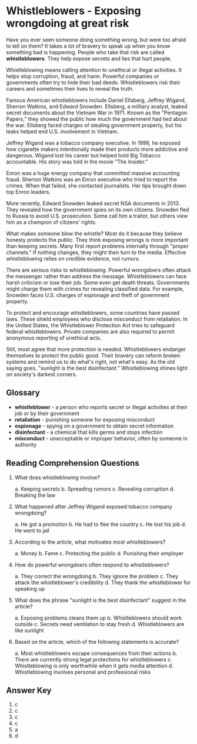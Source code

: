 # Whistleblowers - Exposing wrongdoing at great risk

Have you ever seen someone doing something wrong, but were too afraid to tell on them? It takes a lot of bravery to speak up when you know something bad is happening. People who take that risk are called **whistleblowers**. They help expose secrets and lies that hurt people.

Whistleblowing means calling attention to unethical or illegal activities. It helps stop corruption, fraud, and harm. Powerful companies or governments often try to hide their bad deeds. Whistleblowers risk their careers and sometimes their lives to reveal the truth.

Famous American whistleblowers include Daniel Ellsberg, Jeffrey Wigand, Sherron Watkins, and Edward Snowden. Ellsberg, a military analyst, leaked secret documents about the Vietnam War in 1971. Known as the "Pentagon Papers," they showed the public how much the government had lied about the war. Ellsberg faced charges of stealing government property, but his leaks helped end U.S. involvement in Vietnam.

Jeffrey Wigand was a tobacco company executive. In 1996, he exposed how cigarette makers intentionally made their products more addictive and dangerous. Wigand lost his career but helped hold Big Tobacco accountable. His story was told in the movie "The Insider."

Enron was a huge energy company that committed massive accounting fraud. Sherron Watkins was an Enron executive who tried to report the crimes. When that failed, she contacted journalists. Her tips brought down top Enron leaders.

More recently, Edward Snowden leaked secret NSA documents in 2013. They revealed how the government spies on its own citizens. Snowden fled to Russia to avoid U.S. prosecution. Some call him a traitor, but others view him as a champion of citizens' rights.

What makes someone blow the whistle? Most do it because they believe honesty protects the public. They think exposing wrongs is more important than keeping secrets. Many first report problems internally through "proper channels." If nothing changes, they might then turn to the media. Effective whistleblowing relies on credible evidence, not rumors.

There are serious risks to whistleblowing. Powerful wrongdoers often attack the messenger rather than address the message. Whistleblowers can face harsh criticism or lose their job. Some even get death threats. Governments might charge them with crimes for revealing classified data. For example, Snowden faces U.S. charges of espionage and theft of government property.

To protect and encourage whistleblowers, some countries have passed laws. These shield employees who disclose misconduct from retaliation. In the United States, the Whistleblower Protection Act tries to safeguard federal whistleblowers. Private companies are also required to permit anonymous reporting of unethical acts.

Still, most agree that more protection is needed. Whistleblowers endanger themselves to protect the public good. Their bravery can reform broken systems and remind us to do what's right, not what's easy. As the old saying goes, "sunlight is the best disinfectant." Whistleblowing shines light on society's darkest corners.

## Glossary

- **whistleblower** - a person who reports secret or illegal activities at their job or by their government
- **retaliation** - punishing someone for exposing misconduct
- **espionage** - spying on a government to obtain secret information
- **disinfectant** - a chemical that kills germs and stops infection
- **misconduct** - unacceptable or improper behavior, often by someone in authority

## Reading Comprehension Questions

1. What does whistleblowing involve?

   a. Keeping secrets
   b. Spreading rumors
   c. Revealing corruption
   d. Breaking the law

2. What happened after Jeffrey Wigand exposed tobacco company wrongdoing?

   a. He got a promotion
   b. He had to flee the country
   c. He lost his job
   d. He went to jail

3. According to the article, what motivates most whistleblowers?

   a. Money
   b. Fame
   c. Protecting the public
   d. Punishing their employer

4. How do powerful wrongdoers often respond to whistleblowers?

   a. They correct the wrongdoing
   b. They ignore the problem
   c. They attack the whistleblower's credibility
   d. They thank the whistleblower for speaking up

5. What does the phrase "sunlight is the best disinfectant" suggest in the article?

   a. Exposing problems cleans them up
   b. Whistleblowers should work outside
   c. Secrets need ventilation to stay fresh
   d. Whistleblowers are like sunlight

6. Based on the article, which of the following statements is accurate?

   a. Most whistleblowers escape consequences from their actions
   b. There are currently strong legal protections for whistleblowers
   c. Whistleblowing is only worthwhile when it gets media attention
   d. Whistleblowing involves personal and professional risks

## Answer Key

1. c
2. c
3. c
4. c
5. a
6. d
